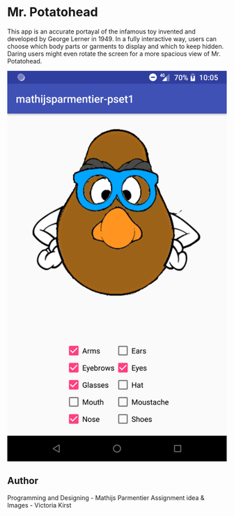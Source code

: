   # Mr. Potatohead
  This app is an accurate portayal of the infamous toy invented and developed by
  George Lerner in 1949. In a fully interactive way, users can choose which
  body parts or garments to display and which to keep hidden. Daring users might
  even rotate the screen for a more spacious view of Mr. Potatohead.

  ![Screenshot1](https://github.com/MathijsPar/mathijsparmentier-pset1/blob/master/doc/Screenshot_20171102-100526.png)

  ## Author
  Programming and Designing - Mathijs Parmentier
  Assignment idea & Images - Victoria Kirst

